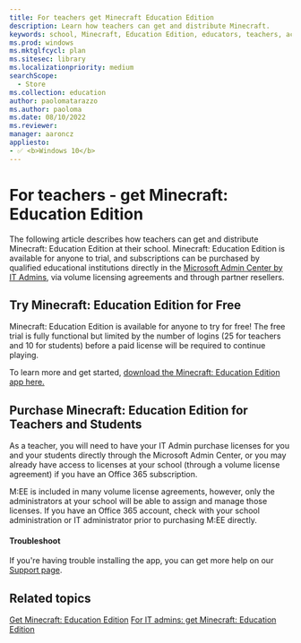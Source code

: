 ```yaml
---
title: For teachers get Minecraft Education Edition
description: Learn how teachers can get and distribute Minecraft.
keywords: school, Minecraft, Education Edition, educators, teachers, acquire, distribute
ms.prod: windows
ms.mktglfcycl: plan
ms.sitesec: library
ms.localizationpriority: medium
searchScope: 
  - Store
ms.collection: education
author: paolomatarazzo
ms.author: paoloma
ms.date: 08/10/2022
ms.reviewer: 
manager: aaroncz
appliesto:
- ✅ <b>Windows 10</b>
---
```


# For teachers - get Minecraft: Education Edition

The following article describes how teachers can get and distribute Minecraft: Education Edition at their school. Minecraft: Education Edition is available for anyone to trial, and subscriptions can be purchased by qualified educational institutions directly in the [Microsoft Admin Center by IT Admins](https://docs.microsoft.com/education/windows/school-get-minecraft), via volume licensing agreements and through partner resellers. 


## Try Minecraft: Education Edition for Free 

Minecraft: Education Edition is available for anyone to try for free! The free trial is fully functional but limited by the number of logins (25 for teachers and 10 for students) before a paid license will be required to continue playing.

To learn more and get started, [download the Minecraft: Education Edition app here.](https://aka.ms/download)

## Purchase Minecraft: Education Edition for Teachers and Students

As a teacher, you will need to have your IT Admin purchase licenses for you and your students directly through the Microsoft Admin Center, or you may already have access to licenses at your school (through a volume license agreement) if you have an Office 365 subscription. 

M:EE is included in many volume license agreements, however, only the administrators at your school will be able to assign and manage those licenses. If you have an Office 365 account, check with your school administration or IT administrator prior to purchasing M:EE directly. 


#### Troubleshoot 

If you're having trouble installing the app, you can get more help on our [Support page](https://aka.ms/minecraftedusupport). 

## Related topics

[Get Minecraft: Education Edition](get-minecraft-for-education.md)
[For IT admins: get Minecraft: Education Edition](school-get-minecraft.md)


